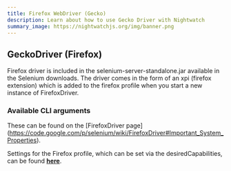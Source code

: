 ```yaml
---
title: Firefox WebDriver (Gecko)
description: Learn about how to use Gecko Driver with Nightwatch
summary_image: https://nightwatchjs.org/img/banner.png
---
```


## GeckoDriver (Firefox)

Firefox driver is included in the selenium-server-standalone.jar available in the Selenium downloads. The driver comes in the form of an xpi (firefox extension) which is added to the firefox profile when you start a new instance of FirefoxDriver.

### Available CLI arguments

These can be found on the [FirefoxDriver page] (<https://code.google.com/p/selenium/wiki/FirefoxDriver#Important_System_Properties>).

Settings for the Firefox profile, which can be set via the desiredCapabilities, can be found [**here**](https://code.google.com/p/selenium/wiki/DesiredCapabilities#settings).
